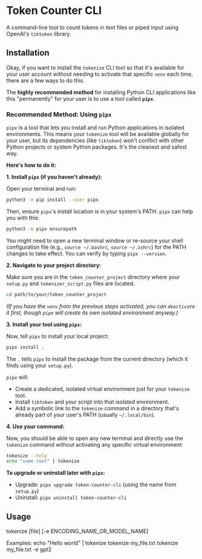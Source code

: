 # Token Counter CLI

A command-line tool to count tokens in text files or piped input using OpenAI's `tiktoken` library.

## Installation

Okay, if you want to install the `tokenize` CLI tool so that it's available for your user account without needing to activate that specific `venv` each time, there are a few ways to do this.

The **highly recommended method** for installing Python CLI applications like this "permanently" for your user is to use a tool called **`pipx`**.

### Recommended Method: Using `pipx`

`pipx` is a tool that lets you install and run Python applications in isolated environments. This means your `tokenize` tool will be available globally for your user, but its dependencies (like `tiktoken`) won't conflict with other Python projects or system Python packages. It's the cleanest and safest way.

**Here's how to do it:**

**1. Install `pipx` (if you haven't already):**

   Open your terminal and run:
   ```bash
   python3 -m pip install --user pipx
   ```
   Then, ensure `pipx`'s install location is in your system's PATH. `pipx` can help you with this:
   ```bash
   python3 -m pipx ensurepath
   ```
   You might need to open a new terminal window or re-source your shell configuration file (e.g., `source ~/.bashrc`, `source ~/.zshrc`) for the PATH changes to take effect. You can verify by typing `pipx --version`.

**2. Navigate to your project directory:**

   Make sure you are in the `token_counter_project` directory where your `setup.py` and `tokenizer_script.py` files are located.
   ```bash
   cd path/to/your/token_counter_project
   ```
   *(If you have the `venv` from the previous steps activated, you can `deactivate` it first, though `pipx` will create its own isolated environment anyway.)*

**3. Install your tool using `pipx`:**

   Now, tell `pipx` to install your local project:
   ```bash
   pipx install .
   ```
   The `.` tells `pipx` to install the package from the current directory (which it finds using your `setup.py`).

   `pipx` will:
   * Create a dedicated, isolated virtual environment just for your `tokenize` tool.
   * Install `tiktoken` and your script into that isolated environment.
   * Add a symbolic link to the `tokenize` command in a directory that's already part of your user's PATH (usually `~/.local/bin`).

**4. Use your command:**

   Now, you should be able to open any new terminal and directly use the `tokenize` command without activating any specific virtual environment:
   ```bash
   tokenize --help
   echo "some text" | tokenize
   ```

**To upgrade or uninstall later with `pipx`:**

* Upgrade: `pipx upgrade token-counter-cli` (using the name from `setup.py`)
* Uninstall: `pipx uninstall token-counter-cli`


## Usage
tokenize [file] [-e ENCODING_NAME_OR_MODEL_NAME]

Examples:
  echo "Hello world" | tokenize
  tokenize my_file.txt
  tokenize my_file.txt -e gpt2